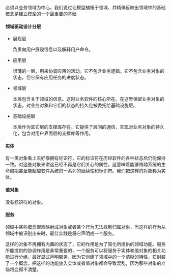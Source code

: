 必须以业务领域为中心。我们说过让模型植根于领域、并精确反映出领域中的基础概念是建立模型的一个最重要的基础



#### 领域驱动设计分层

- 展现层

    负责向用户展现信息以及解释用户命令。

- 应用层

    很薄的一层，用来协调应用的活动。它不包含业务逻辑。它不包含业务对象的状态，但它保有应用任务的进度状态。

- 领域层

    本层包含关于领域的信息。这时业务软件的核心所在。在这里保留业务对象的状态，对业务对象和它们的状态的持久化被委托给基础设施层。

- 基础设施层

    本层作为其它层的支撑库存在。它提供了层间的通信，实现对业务对象的持久化，包含对用户界面层的支撑库等作用。

#### 实体

有一类对象看上去好像拥有标识符，它的标识符在历经软件的各种状态后仍能保持一致。对这些对象来讲这已经不再是它们关心的属性，这意味着能够跨越系统的生命周期甚至能超越软件系统的一系列的延续性和标识符。我们把这样的对象称为实体。

#### 值对象

没有标识符的对象。

#### 服务

领域中某些概念很难映射成对象或者某个行为无法找到归属对象，当这样的行为从领域中被识别出来时，最佳实践是将它声明成一个服务。

这样的对象不再拥有内置的状态了，它的作用是为了简化所提供的领域功能。服务所能提供的协调作用是非常重要的，一个服务可以将服务于实体和值对象的相关功能进行分组。最好显式声明服务，因为它创建了领域中的一个清晰的特性，它封装了一个概念。把这样的功能放入实体或者值对象都会导致混乱，因为那些对象的立场将变得不清楚。